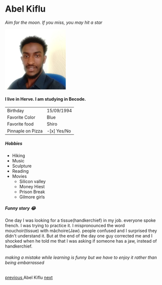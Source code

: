 # Abel Kiflu

*Aim for the moon. If you miss, you may hit a star*

![ profile ]( /abiel.jpg)


#### I live in Herve. I am studying in Becode.

| 	  |		|
| --- | --- |
| Birthday | 15/09/1994 |
| Favorite Color | Blue |
| Favorite food | Shiro |
| Pinnaple on Pizza | -[x] Yes/No |


##### Hobbies

- Hiking
- Music
- Sculpture
- Reading
- Movies
	- Silicon valley
	- Money Hiest
	- Prison Break
	- Gilmore girls


##### Funny story :joy:

One day I was looking for a tissue(handkerchief) in my job.  everyone spoke french. I was trying to practice it. 
I mispronounced the word mouchoir(tissue) with mâchoire(Jaw). people confused and  I surprised they didn't understand it.
But at the end of the day one guy corrected me and I shocked when he told me that I was asking if someone has a jaw, instead of handkerchief.

###### making a mistake while learning is funny but we have to enjoy it rather than being embarrassed 
 




[ previous ](https://github.com/ZhenyaG7/markdown-challenge/blob/main/README.md)   Abel Kiflu [ next ](https://github.com/aloiszweber) 
 


